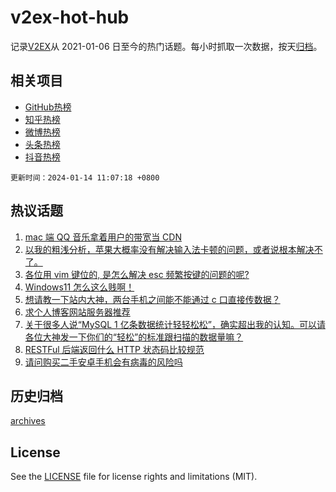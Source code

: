 # v2ex-hot-hub

 记录[V2EX](https://www.v2ex.com/)从 2021-01-06 日至今的热门话题。每小时抓取一次数据，按天[归档](archives)。
 
 ## 相关项目

- [GitHub热榜](https://github.com/snaildev/github-hot-hub)
- [知乎热榜](https://github.com/snaildev/zhihu-hot-hub)
- [微博热榜](https://github.com/snaildev/weibo-hot-hub)
- [头条热榜](https://github.com/snaildev/toutiao-hot-hub)
- [抖音热榜](https://github.com/snaildev/douyin-hot-hub)


 `更新时间：2024-01-14 11:07:18 +0800`

## 热议话题

1. [mac 端 QQ 音乐拿着用户的带宽当 CDN](https://www.v2ex.com/t/1008319)
1. [以我的粗浅分析，苹果大概率没有解决输入法卡顿的问题，或者说根本解决不了。](https://www.v2ex.com/t/1008334)
1. [各位用 vim 键位的, 是怎么解决 esc 频繁按键的问题的呢?](https://www.v2ex.com/t/1008294)
1. [Windows11 怎么这么贱啊！](https://www.v2ex.com/t/1008375)
1. [想请教一下站内大神，两台手机之间能不能通过 c 口直接传数据？](https://www.v2ex.com/t/1008307)
1. [求个人博客网站服务器推荐](https://www.v2ex.com/t/1008361)
1. [关于很多人说“MySQL 1 亿条数据统计轻轻松松”，确实超出我的认知。可以请各位大神发一下你们的“轻松”的标准跟扫描的数据量嘛？](https://www.v2ex.com/t/1008404)
1. [RESTFul 后端返回什么 HTTP 状态码比较规范](https://www.v2ex.com/t/1008308)
1. [请问购买二手安卓手机会有病毒的风险吗](https://www.v2ex.com/t/1008452)

## 历史归档

[archives](archives)

## License

See the [LICENSE](LICENSE) file for license rights and limitations (MIT).
